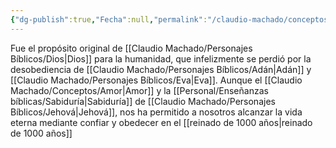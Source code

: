 ```yaml
---
{"dg-publish":true,"Fecha":null,"permalink":"/claudio-machado/conceptos/vida-eterna/","dgPassFrontmatter":true}
---
```


Fue el propósito original de [[Claudio Machado/Personajes Bíblicos/Dios\|Dios]] para la humanidad, que infelizmente se perdió por la desobediencia de [[Claudio Machado/Personajes Bíblicos/Adán\|Adán]] y [[Claudio Machado/Personajes Bíblicos/Eva\|Eva]]. 
Aunque el [[Claudio Machado/Conceptos/Amor\|Amor]] y la [[Personal/Enseñanzas bíblicas/Sabiduría\|Sabiduría]] de [[Claudio Machado/Personajes Bíblicos/Jehová\|Jehová]], nos ha permitido a nosotros alcanzar la vida eterna mediante confiar y obedecer en el  [[reinado de 1000 años\|reinado de 1000 años]]

